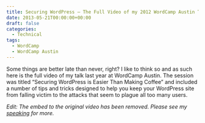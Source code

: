 ```yaml
---
title: Securing WordPress – The Full Video of my 2012 WordCamp Austin Talk
date: 2013-05-21T00:00:00+00:00
draft: false
categories:
  - Technical
tags:
  - WordCamp
  - WordCamp Austin
---
```


Some things are better late than never, right? I like to think so and as such here is the full video of my talk last year at WordCamp Austin. The session was titled “Securing WordPress is Easier Than Making Coffee” and included a number of tips and tricks designed to help you keep your WordPress site from falling victim to the attacks that seem to plague all too many users.

*Edit: The embed to the original video has been removed. Please see my [speaking](/speaking) for more.*